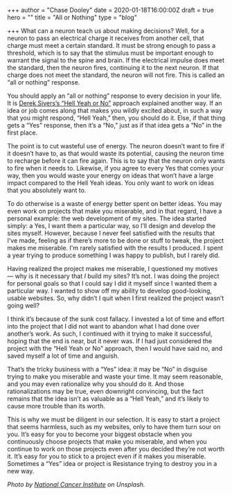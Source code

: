 +++
author = "Chase Dooley"
date = 2020-01-18T16:00:00Z
draft = true
hero = ""
title = "All or Nothing"
type = "blog"

+++
What can a neuron teach us about making decisions? Well, for a neuron to pass an electrical charge it receives from another cell, that charge must meet a certain standard. It must be strong enough to pass a threshold, which is to say that the stimulus must be important enough to warrant the signal to the spine and brain. If the electrical impulse does meet the standard, then the neuron fires, continuing it to the next neuron. If that charge does not meet the standard, the neuron will not fire. This is called an “all or nothing” response.

You should apply an “all or nothing” response to every decision in your life. It is [Derek Sivers’s “Hell Yeah or No”](https://sivers.org/hellyeah "Derek Sivers: No “yes.” Either “HELL YEAH!” or “no.”") approach explained another way. If an idea or job comes along that makes you wildly excited about, in such a way that you might respond, “Hell Yeah,” then, you should do it. Else, if that thing gets a “Yes” response, then it’s a “No,” just as if that idea gets a “No” in the first place.

The point is to cut wasteful use of energy. The neuron doesn’t want to fire if it doesn’t have to, as that would waste its potential, causing the neuron time to recharge before it can fire again. This is to say that the neuron only wants to fire when it needs to. Likewise, if you agree to every Yes that comes your way, then you would waste your energy on ideas that won’t have a large impact compared to the Hell Yeah ideas. You only want to work on ideas that you absolutely want to.

To do otherwise is a waste of energy better spent on better ideas. You may even work on projects that make you miserable, and in that regard, I have a personal example: the web development of my sites. The idea started simply: a Yes, I want them a particular way, so I’ll design and develop the sites myself. However, because I never feel satisfied with the results that I’ve made, feeling as if there’s more to be done or stuff to tweak, the project makes me miserable. I'm rarely satisfied with the results I produced. I spent a year trying to produce something I was happy to publish, but I rarely did.

Having realized the project makes me miserable, I questioned my motives — why is it necessary that _I_ build my sites? It’s not. I was doing the project for personal goals so that I could say I did it myself since I wanted them a particular way. I wanted to show off my ability to develop good-looking, usable websites. So, why didn’t I quit when I first realized the project wasn’t going well?

I think it’s because of the sunk cost fallacy. I invested a lot of time and effort into the project that I did not want to abandon what I had done over another’s work. As such, I continued with it trying to make it successful, hoping that the end is near, but it never was. If I had just considered the project with the “Hell Yeah or No” approach, then I would have said no, and saved myself a lot of time and anguish.

That’s the tricky business with a “Yes” idea: it may be “No” in disguise trying to make you miserable and waste your time. It may seem reasonable, and you may even rationalize why you should do it. And those rationalizations may be true, even downright convincing, but the fact remains that the idea isn’t as valuable as a “Hell Yeah,” and it’s likely to cause more trouble than its worth.

This is why we must be diligent in our selection. It is easy to start a project that seems harmless, such as my websites, only to have them turn sour on you. It’s easy for you to become your biggest obstacle when you continuously choose projects that make you miserable, and when you continue to work on those projects even after you decided they’re not worth it. It’s easy for you to stick to a project even if it makes you miserable. Sometimes a “Yes” idea or project is Resistance trying to destroy you in a new way.

_Photo by_ [_National Cancer Institute_](https://unsplash.com/@nci "NCI on Unsplash") _on Unsplash._